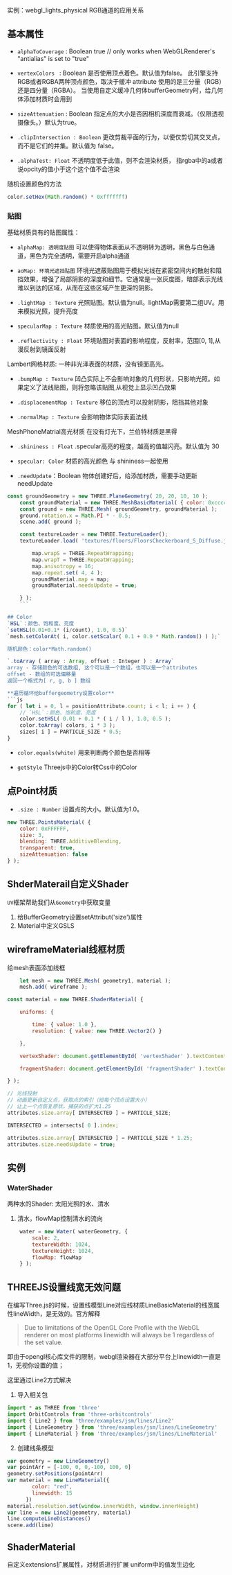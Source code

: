 实例：webgl_lights_physical
RGB通道的应用关系

 
## 基本属性
- `alphaToCoverage` : Boolean
true // only works when WebGLRenderer's "antialias" is set to "true"

- `vertexColors ` : Boolean
是否使用顶点着色。默认值为false。 此引擎支持RGB或者RGBA两种顶点颜色，取决于缓冲 attribute 使用的是三分量（RGB）还是四分量（RGBA）。
当使用自定义缓冲几何体bufferGeometry时，给几何体添加材质时会用到



- `sizeAttenuation` : Boolean
指定点的大小是否因相机深度而衰减。（仅限透视摄像头。）默认为true。

- `.clipIntersection : Boolean`
更改剪裁平面的行为，以便仅剪切其交叉点，而不是它们的并集。默认值为 false。

- `.alphaTest: Float`
不透明度低于此值，则不会渲染材质， 指rgba中的a或者说opcity的值小于这个这个值不会渲染


随机设置颜色的方法
```js
color.setHex(Math.random() * 0xfffffff)
```

### 贴图
基础材质具有的贴图属性：

- `alphaMap: 透明度贴图`
可以使得物体表面从不透明转为透明，黑色与白色通道，黑色为完全透明，需要开启alpha通道

- `aoMap: 环境光遮挡贴图`
环境光遮蔽贴图用于模拟光线在紧密空间内的散射和阻挡效果，增强了局部阴影的深度和细节。它通常是一张灰度图，暗部表示光线难以到达的区域，从而在这些区域产生更深的阴影。

- `.lightMap : Texture`
光照贴图。默认值为null。lightMap需要第二组UV。用来模拟光照，提升亮度

- `specularMap : Texture`
材质使用的高光贴图。默认值为null
- `.reflectivity : Float`
环境贴图对表面的影响程度，反射率，范围[0, 1],从漫反射到镜面反射

Lambert网格材质:
一种非光泽表面的材质，没有镜面高光。

- `.bumpMap : Texture`
凹凸实际上不会影响对象的几何形状，只影响光照。如果定义了法线贴图，则将忽略该贴图,从视觉上显示凹凸效果

- `.displacementMap : Texture`
移位的顶点可以投射阴影，阻挡其他对象

- `.normalMap : Texture`
会影响物体实际表面法线

MeshPhoneMatrial高光材质
在没有灯光下，兰伯特材质是黑得

- `.shininess : Float`
.specular高亮的程度，越高的值越闪亮。默认值为 30

- `specular: Color`
材质的高光颜色
与 shininess一起使用

- `.needUpdate`：Boolean
物体创建好后，给添加材质，需要手动更新needUpdate
```js
const groundGeometry = new THREE.PlaneGeometry( 20, 20, 10, 10 );
	const groundMaterial = new THREE.MeshBasicMaterial( { color: 0xcccccc } );
	const ground = new THREE.Mesh( groundGeometry, groundMaterial );
	ground.rotation.x = Math.PI * - 0.5;
	scene.add( ground );

	const textureLoader = new THREE.TextureLoader();
	textureLoader.load( 'textures/floors/FloorsCheckerboard_S_Diffuse.jpg', function ( map ) {

		map.wrapS = THREE.RepeatWrapping;
		map.wrapT = THREE.RepeatWrapping;
		map.anisotropy = 16;
		map.repeat.set( 4, 4 );
		groundMaterial.map = map;
		groundMaterial.needsUpdate = true;

	} );
	```

## Color
`HSL`：颜色、饱和度、亮度
`setHSL(0.01+0.1* (i/count), 1.0, 0.5)`
`mesh.setColorAt( i, color.setScalar( 0.1 + 0.9 * Math.random() ) );`

随机颜色：color*Math.random()

`.toArray ( array : Array, offset : Integer ) : Array`
array - 存储颜色的可选数组, 这个可以是一个数组，也可以是一个attributes
offset - 数组的可选偏移量
返回一个格式为[ r, g, b ] 数组

**遍历循环给buffergeometry设置color**
```js
for ( let i = 0, l = positionAttribute.count; i < l; i ++ ) {
	// `HSL`：颜色、饱和度、亮度
	color.setHSL( 0.01 + 0.1 * ( i / l ), 1.0, 0.5 );
	color.toArray( colors, i * 3 );
	sizes[ i ] = PARTICLE_SIZE * 0.5;
}
```

- `color.equals(white)`
用来判断两个颜色是否相等

- `getStyle`
Threejs中的Color转Css中的Color


## 点Point材质
- `.size : Number`
设置点的大小。默认值为1.0。

```js
new THREE.PointsMaterial( {
	color: 0xFFFFFF,
	size: 3,
	blending: THREE.AdditiveBlending,
	transparent: true,
	sizeAttenuation: false
} );
```

## ShderMaterail自定义Shader
`UV`框架帮助我们从`Geometry`中获取变量
1. 给BufferGeometry设置setAttribut('size')属性
2. Material中定义GSLS

## wireframeMaterial线框材质
给mesh表面添加线框
```js
	let mesh = new THREE.Mesh( geometry1, material );
	mesh.add( wireframe );

```

```js
const material = new THREE.ShaderMaterial( {

	uniforms: {

		time: { value: 1.0 },
		resolution: { value: new THREE.Vector2() }

	},

	vertexShader: document.getElementById( 'vertexShader' ).textContent,

	fragmentShader: document.getElementById( 'fragmentShader' ).textContent

} );
```

```js
// 光线投射
// 动画更新自定义点，获取点的索引（给每个顶点设置大小）
// 让上一个点恢复原状，捕获的点扩大1.25
attributes.size.array[ INTERSECTED ] = PARTICLE_SIZE;

INTERSECTED = intersects[ 0 ].index;

attributes.size.array[ INTERSECTED ] = PARTICLE_SIZE * 1.25;
attributes.size.needsUpdate = true;
```

## 实例

### WaterShader
两种水的Shader: 太阳光照的水、清水

1. 清水，flowMap控制清水的流向
```js
	water = new Water( waterGeometry, {
		scale: 2,
		textureWidth: 1024,
		textureHeight: 1024,
		flowMap: flowMap
	} );
```

## THREEJS设置线宽无效问题

在编写Three.js的时候，设置线模型Line对应线材质LineBasicMaterial的线宽属性lineWidth，是无效的。官方解释

> Due to limitations of the OpenGL Core Profile with the WebGL renderer on most platforms linewidth will always be 1 regardless of the set value.

即由于opengl核心库文件的限制，webgl渲染器在大部分平台上linewidth一直是1，无视你设置的值；

这里通过Line2方式解决

1. 导入相关包
```js
import * as THREE from 'three'
import OrbitControls from 'three-orbitcontrols'
import { Line2 } from 'three/examples/jsm/lines/Line2'
import { LineGeometry } from 'three/examples/jsm/lines/LineGeometry'
import { LineMaterial } from 'three/examples/jsm/lines/LineMaterial'
```
2. 创建线条模型

```js
var geometry = new LineGeometry()
var pointArr = [-100, 0, 0,-100, 100, 0]
geometry.setPositions(pointArr)
var material = new LineMaterial({
        color: "red",
        linewidth: 15
      })
material.resolution.set(window.innerWidth, window.innerHeight)
var line = new Line2(geometry, material)
line.computeLineDistances()
scene.add(line)
```

## ShaderMaterial
自定义extensions扩展属性，对材质进行扩展
uniform中的值发生边化
